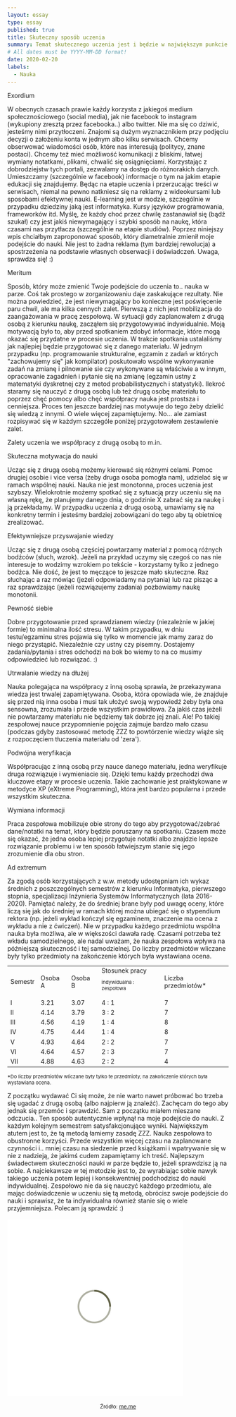 ```yaml
---
layout: essay
type: essay
published: true
title: Skuteczny sposób uczenia
summary: Temat skutecznego uczenia jest i będzie w największym punkcie zainteresowania. Mając dostęp do Internetu (np. forów) zdarza się nam szukać przepisu na to jak w krótkim czasie skutecznie zdobywać wiedzę z danej dziedziny. Jedni oferują specjalne, zazwyczaj płatne kursy, inni zalecają sprawdzić czy jest się wzrokowcem czy słuchowcem. Sprawdź propozycję z wpisu :)
# All dates must be YYYY-MM-DD format!
date: 2020-02-20
labels:
  - Nauka
---
```


<div class="ui large header stylize-header">Exordium</div>

<p class="justify-text stylize-text">
W obecnych czasach prawie każdy korzysta z jakiegoś medium społecznościowego (social media), jak nie facebook to instagram (wykupiony zresztą przez facebooka..) albo twitter. Nie ma się co dziwić, jesteśmy nimi przytłoczeni. Znajomi są dużym wyznacznikiem przy podjęciu decyzji o założeniu konta w jednym albo kilku serwisach. Chcemy obserwować wiadomości osób, które nas interesują (politycy, znane postaci). Chcemy też mieć możliwość komunikacji z bliskimi, łatwej wymiany notatkami, plikami, chwalić się osiągnięciami. Korzystając z dobrodziejstw tych portali, zezwalamy na dostęp do różnorakich danych. Umieszczamy (szczególnie w facebook) informacje o tym na jakim etapie edukacji się znajdujemy. Będąc na etapie uczenia i przerzucając treści w serwisach, niemal na pewno natkniesz się na reklamy z wideokursami lub sposobami efektywnej nauki. E-learning jest w modzie, szczególnie w przypadku dziedziny jaką jest informatyka. Kursy języków programowania, frameworków itd. Myślę, że każdy choć przez chwilę zastanawiał się (bądź szukał) czy jest jakiś niewymagający i szybki sposób na naukę, która czasami nas przytłacza (szczególnie na etapie studiów). Poprzez niniejszy wpis chciałbym zaproponować sposób, który diametralnie zmienił moje podejście do nauki. Nie jest to żadna reklama (tym bardziej rewolucja) a spostrzeżenia na podstawie własnych obserwacji i doświadczeń. Uwaga, sprawdza się! :)    
</p>

<div class="ui large header stylize-header">Meritum</div>

<p class="justify-text stylize-text">
Sposób, który może zmienić Twoje podejście do uczenia to.. nauka w parze. Coś tak prostego w zorganizowaniu daje zaskakujące rezultaty. Nie można powiedzieć, że jest niewymagający bo konieczne jest poświęcenie paru chwil, ale ma kilka cennych zalet. Pierwszą z nich jest mobilizacja do zaangażowania w pracę zespołową. W sytuacji gdy zaplanowałem z drugą osobą z kierunku naukę, zacząłem się przygotowywać indywidualnie. Moją motywacją było to, aby przed spotkaniem zdobyć informacje, które mogą okazać się przydatne w procesie uczenia. W trakcie spotkania ustalaliśmy jak najlepiej będzie przygotować się z danego materiału. W jednym przypadku (np. programowanie strukturalne, egzamin z zadań w których "zachowujemy się" jak kompilator) poskutowało wspólne wykonywanie zadań na zmianę i pilnowanie sie czy wykonywane są właściwie a w innym, opracowanie zagadnień i pytanie się na zmianę (egzamin ustny z matematyki dyskretnej czy z metod probabilistycznych i statystyki). Ilekroć staramy się nauczyć z drugą osobą lub też drugą osobę materiału to poprzez chęć pomocy albo chęć współpracy nauka jest prostsza i cenniejsza. Proces ten jeszcze bardziej nas motywuje do tego żeby dzielić się wiedzą z innymi. O wiele więcej zapamiętujemy. No... ale zamiast rozpisywać się w każdym szczególe poniżej przygotowałem zestawienie zalet. 
</p>

<p class="stylize-text"> Zalety uczenia we współpracy z drugą osobą to m.in. </p>

<div class="ui divided very relaxed list stylize-text">
  <div class="item">
    <div class="ui top aligned avatar image">
      <i class="star icon"></i>
    </div>
    <div class="content">
      <div class="header">Skuteczna motywacja do nauki</div>
        <p class="justify-text">Ucząc się z drugą osobą możemy kierować się różnymi celami. Pomoc drugiej osobie i vice versa (żeby druga osoba pomogła nam), udzielać się w ramach wspólnej nauki. Nauka nie jest monotonna, proces uczenia jest szybszy. Wielokrotnie możemy spotkać się z sytuacją przy uczeniu się na własną rękę, że planujemy danego dnia, o godzinie X zabrać się za naukę i ją przekładamy. W przypadku uczenia z drugą osobą, umawiamy się na konkretny termin i jesteśmy bardziej zobowiązani do tego aby tą obietnicę zrealizować.</p>
    </div>
  </div>

  <div class="item">
    <div class="ui top aligned avatar image">
      <i class="star icon"></i>
    </div>
    <div class="content">
      <div class="header">Efektywniejsze przyswajanie wiedzy</div>
        <p class="justify-text">Ucząc się z drugą osobą częściej powtarzamy materiał z pomocą różnych bodźców (słuch, wzrok). Jeżeli na przykład uczymy się czegoś co nas nie interesuje to wodzimy wzrokiem po tekście - korzystamy tylko z jednego bodźca. Nie dość, że jest to męczące to jeszcze mało skuteczne. Raz słuchając a raz mówiąc (jeżeli odpowiadamy na pytania) lub raz pisząc a raz sprawdzając (jeżeli rozwiązujemy zadania) pozbawiamy naukę monotonii. </p>
    </div>
  </div>

  <div class="item">
    <div class="ui top aligned avatar image">
      <i class="star icon"></i>
    </div>
    <div class="content">
      <div class="header">Pewność siebie</div>
        <p class="justify-text">Dobre przygotowanie przed sprawdzianem wiedzy (niezależnie w jakiej formie) to minimalna ilość stresu. W takim przypadku, w dniu testu/egzaminu stres pojawia się tylko w momencie jak mamy zaraz do niego przystąpić. Niezależnie czy ustny czy pisemny. Dostajemy zadania/pytania i stres odchodzi na bok bo wiemy to na co musimy odpowiedzieć lub rozwiązać. :)</p>
    </div>
  </div>

  <div class="item">
    <div class="ui top aligned avatar image">
      <i class="star icon"></i>
    </div>
    <div class="content">
      <div class="header">Utrwalanie wiedzy na dłużej</div>
        <p class="justify-text">Nauka polegająca na współpracy z inną osobą sprawia, że przekazywana wiedza jest trwalej zapamiętywana. Osoba, która opowiada wie, że znajduje się przed nią inna osoba i musi tak ułożyć swoją wypowiedź żeby była ona sensowna, zrozumiała i przede wszystkim prawidłowa. Za jakiś czas jeżeli nie powtarzamy materiału nie będziemy tak dobrze jej znali. Ale! Po takiej zespołowej nauce przypomnienie pojęcia zajmuje bardzo mało czasu (podczas gdyby zastosować metodę ZZZ to powtórzenie wiedzy wiąże się z rozpoczęciem tłuczenia materiału od 'zera').</p>
    </div>
  </div>

  <div class="item">
    <div class="ui top aligned avatar image">
      <i class="star icon"></i>
    </div>
    <div class="content">
      <div class="header">Podwójna weryfikacja</div>
        <p class="justify-text">Współpracując z inną osobą przy nauce danego materiału, jedna weryfikuje druga rozwiązuje i wymieniacie się. Dzięki temu każdy przechodzi dwa kluczowe etapy w procesie uczenia. Takie zachowanie jest praktykowane w metodyce XP (eXtreme Programming), która jest bardzo popularna i przede wszystkim skuteczna. </p>
    </div>
  </div>

  <div class="item">
    <div class="ui top aligned avatar image">
      <i class="star icon"></i>
    </div>
    <div class="content">
      <div class="header">Wymiana informacji</div>
        <p class="justify-text">Praca zespołowa mobilizuje obie strony do tego aby przygotować/zebrać dane/notatki na temat, który będzie poruszany na spotkaniu. Czasem może się okazać, że jedna osoba lepiej przygotuje notatki albo znajdzie lepsze rozwiązanie problemu i w ten sposób łatwiejszym stanie się jego zrozumienie dla obu stron.</p>
    </div>
  </div>
</div>

<div class="ui large header stylize-header">Ad extremum</div>

<p class="justify-text stylize-text">
Za zgodą osób korzystających z w.w. metody udostępniam ich wykaz średnich z poszczególnych semestrów z kierunku Informatyka, pierwszego stopnia, specjalizacji Inżynieria Systemów Informatycznych (lata 2016-2020). Pamiętać należy, że do średniej brane były pod uwagę oceny, które liczą się jak do średniej w ramach której można ubiegać się o stypendium rektora (np. jeżeli wykład kończył się egzaminem, znaczenie ma ocena z wykładu a nie z ćwiczeń). Nie w przypadku każdego przedmiotu wspólna nauka była możliwa, ale w większości dawała radę. Czasami potrzeba też wkładu samodzielnego, ale nadal uważam, że nauka zespołowa wpływa na późniejszą skuteczność i tej samodzielnej. Do liczby przedmiotów wliczane były tylko przedmioty na zakończenie których była wystawiana ocena. 
</p>

<table class="ui celled striped table center aligned stylize-text">
  <tbody>
    <tr>
      <td>Semestr</td>
      <td>Osoba A</td>
      <td>Osoba B</td>
      <td>Stosunek pracy <br> <p style="font-size: 11px;">indywidualna : zespołowa</p></td>
      <td>Liczba przedmiotów*</td>
    </tr>
    <tr>
      <td>I</td>
      <td>3.21</td>
      <td>3.07</td>
      <td>4 : 1</td>
      <td>7</td>
    </tr>
    <tr>
      <td>II</td>
      <td>4.14</td>
      <td>3.79</td>
      <td>3 : 2</td>
      <td>7</td>
    </tr>
    <tr>
      <td>III</td>
      <td>4.56</td>
      <td>4.19</td>
      <td>1 : 4</td>
      <td>8</td>
    </tr>
    <tr>
      <td>IV</td>
      <td>4.75</td>
      <td>4.44</td>
      <td>1 : 4</td>
      <td>8</td>
    </tr>
    <tr>
      <td>V</td>
      <td>4.93</td>
      <td>4.64</td>
      <td>2 : 2</td>
      <td>7</td>
    </tr>
    <tr>
      <td>VI</td>
      <td>4.64</td>
      <td>4.57</td>
      <td>2 : 3</td>
      <td>7</td>
    </tr>
    <tr>
      <td>VII</td>
      <td>4.88</td>
      <td>4.63</td>
      <td>2 : 2</td>
      <td>4</td>
    </tr>
  </tbody>
</table>

<p class="justify-text" style="font-size: 11px;">
 *Do liczby przedmiotów wliczane były tylko te przedmioty, na zakończenie których była wystawiana ocena. 
</p>

<p class="justify-text stylize-text">
Z początku wydawać Ci się może, że nie warto nawet próbować bo trzeba się ugadać z drugą osobą (albo najpierw ją znaleźć). Zachęcam do tego aby jednak się przemóc i sprawdzić. Sam z początku miałem mieszane odczucia.. Ten sposób autentycznie wpłynął na moje podejście do nauki. Z każdym kolejnym semestrem satysfakcjonujące wyniki. Największym atutem jest to, że tą metodą łamiemy zasadę ZZZ. Nauka zespołowa to obustronne korzyści. Przede wszystkim więcej czasu na zaplanowane czynności i.. mniej czasu na siedzenie przed książkami i wpatrywanie się w nie z nadzieją, że jakimś cudem zapamiętamy ich treść. Najlepszym świadectwem skuteczności nauki w parze będzie to, jeżeli sprawdzisz ją na sobie. A najciekawsze w tej metodzie jest to, że wyrabiając sobie nawyk takiego uczenia potem lepiej i konsekwentniej podchodzisz do nauki indywidualnej. Zespołowo nie da się nauczyć każdego przedmiotu, ale mając doświadczenie w uczeniu się tą metodą, obrócisz swoje podejście do nauki i sprawisz, że ta indywidualna również stanie się o wiele przyjemniejsza. Polecam ją sprawdzić :)

<br/>
<br/>

<img class="ui image medium centered" src="../images/oval.svg" data-echo="../essays/images/20_02_2020_1.png">

<p style="font-size: 12px; text-align: center;">Źródło: <a href="https://me.me/i/learning-takes-teamwork-meme-creator-funny-we-need-social-037001be8a77479b9fef71db8c467d63" target="_blank">me.me</a></p>


